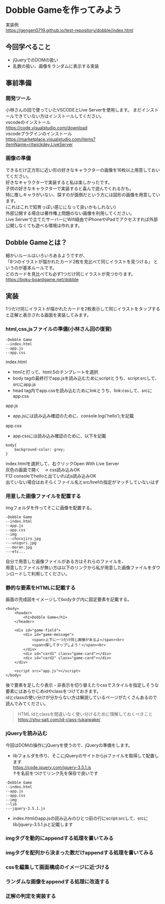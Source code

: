 # Dobble Gameを作ってみよう
実装例  
https://gengen0719.github.io/test-repository/dobble/index.html

## 今回学べること
- jQueryでのDOMの扱い
- 乱数の扱い、画像をランダムに表示する実装

## 事前準備
### 開発ツール
小林さんの回で使っていたVSCODEとLive Serverを使用します。
まだインストールできていない方はインストールしてください。  
vscodeのインストール  
https://code.visualstudio.com/download  
vscodeプラグインのインストール  
https://marketplace.visualstudio.com/items?itemName=ritwickdey.LiveServer  
  
### 画像の準備
できるだけ正方形に近い形の好きなキャラクターの画像を16枚以上用意しておいてください。  
好きなキャラクターで実装すると私は楽しかったです。  
子供の好きなキャラクターで実装すると喜んで遊んでくれるかも。  
特に推しキャラがいない、探すのが面倒だという方には図形の画像を用意しています。  
(これはこれで知育っぽい感じになって良いかもしれない)  
外部公開する場合は著作権上問題のない画像を利用してください。  
Live Serverで立てたサーバーにWifi経由でiPhoneやiPadでアクセスすれば外部公開しなくても遊べる環境は作れます。  

## Dobble Gameとは？
細かいルールはいろいろあるようですが、  
「8つのイラストが描かれたカード2枚を見比べて同じイラストを見つける」
というのが基本ルールです。  
どのカードを見比べても必ず1つだけ同じイラストが見つかります。  
https://boku-boardgame.net/dobble  

## 実装
1つだけ同じイラストが描かれたカードを2枚表示して同じイラストをタップすると正解と表示される画面を実装してみます。  

### html,css,jsファイルの準備(小林さん回の復習)
```
-Dobble Game
--index.html
--app.js
--app.css
```
index.html  
- htmlと打って、html:5のテンプレートを選択
- body tagの最終行でapp.jsを読み込むためにscriptとうち、script:srcして、srcにapp.js
- head tag内でapp.cssを読み込むためにlinkとうち、link:cssして、srcにapp.css  
  
app.js   
- app.jsには読み込み確認のために、console.log('hello');を記載  
  
app.css   
- app.cssには読み込み確認のために、以下を記載  
  
```
body{
    background-color: grey;
}
```
index.htmlを選択して、右クリックOpen With Live Server  
灰色の画面で開く　-> css読み込みOK  
F12 consoleでhelloと出ていればjs読み込みOK  
出ていない場合はおそらくファイル名とsrc/hrefの指定がマッチしていないはず  

### 用意した画像ファイルを配置する
imgフォルダを作ってそこに画像を配置する。  
```
-Dobble Game
--index.html
--app.js
--app.css
--img
---chocojiro.jpg
---uniguri.jpg
---moran.jpg
---etc...
```
自分で用意した画像ファイルがある方はそれらのファイルを、  
用意したファイルが無い方は以下のリンクから私が用意した画像ファイルをダウンロードして利用してください。  

### 静的な要素をHTMLに記載する
画面の完成図をイメージしてbodyタグ内に固定要素を記載する。  
```
<body>
    <header>        
        <h1>Dobble Game</h1>
    </header>
    
    <div id="game-field">
        <div id="game-message">
            <span>上下に一つだけ同じ画像があるよ</span><br>
            <span>探してタップしよう！</span><br>
        </div>
        <div id="card1" class="game-card"></div>
        <div id="card2" class="game-card"></div>
    </div>
    
    <script src="app.js"></script>
</body>
```
後で要素を足したり表示・非表示を切り替えたりcssでスタイルを指定しそうな要素にはあらかじめidやclassをつけておきます。  
idとclassの使い分けが分からない方は解説しているページがたくさんあるので読んでみてください。  
> HTML idとclassを間違いなく使い分けるために理解しておくべきこと  
> https://shu-sait.com/id-class-tukaiwake/  

### jQueryを読み込む
今回はDOMの操作にjQueryを使うので、jQueryの準備をします。
- libフォルダを作り、そこにjQueryのサイトからjsファイルを取得して配置します  
https://code.jquery.com/jquery-3.5.1.js  
↑を名前をつけてリンク先を保存で良いです  

```
-Dobble Game
--index.html
--app.js
--app.css
--img
--lib
---jquery-3.5.1.js
```
- index.htmlのapp.jsの読み込みのひとつ前の行にscript:srcして、srcにlib/jquery-3.5.1.jsと記載します  

### imgタグを動的にappendする処理を書いてみる

### imgタグを配列から決まった数だけappendする処理を書いてみる

### cssを編集して画面構成のイメージに近づける

### ランダムな画像をappendする処理に改造する

### 正解の判定を実装する
